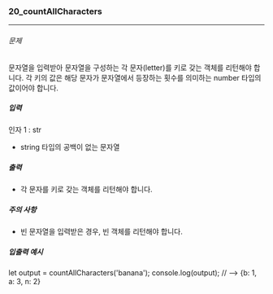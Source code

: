 ### 20_countAllCharacters

***

###### 문제 

문자열을 입력받아 문자열을 구성하는 각 문자(letter)를 키로 갖는 객체를 리턴해야 합니다.
각 키의 값은 해당 문자가 문자열에서 등장하는 횟수를 의미하는 number 타입의 값이어야 합니다.
##### 입력

인자 1 : str
- string 타입의 공백이 없는 문자열

##### 출력

- 각 문자를 키로 갖는 객체를 리턴해야 합니다.

##### 주의 사항

- 빈 문자열을 입력받은 경우, 빈 객체를 리턴해야 합니다.

##### 입출력 예시

let output = countAllCharacters('banana');
console.log(output); // --> {b: 1, a: 3, n: 2}